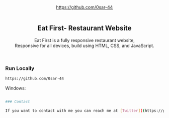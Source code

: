<div align="center">
  
  https://github.com/0sar-44
  <br />
  <br />

  <h2 align="center">Eat First- Restaurant Website</h2>

  Eat First is a fully responsive restaurant website, <br />Responsive for all devices, build using HTML, CSS, and JavaScript.

  

</div>

<br />





### Run Locally




```bash
https://github.com/0sar-44
```

Windows:

```bash

### Contact

If you want to contact with me you can reach me at [Twitter]((https://github.com/0sar-44)https://github.com/0sar-44).
